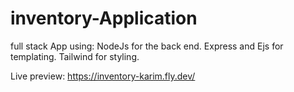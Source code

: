 # inventory-Application
full stack App using:
NodeJs for the back end.
Express and Ejs for templating.
Tailwind for styling.

Live preview: https://inventory-karim.fly.dev/